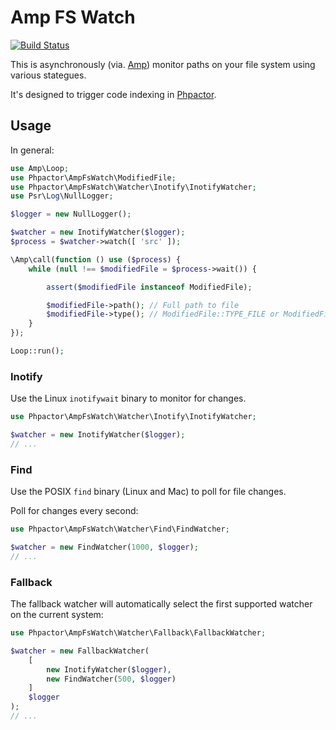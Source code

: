 Amp FS Watch
============

[![Build Status](https://travis-ci.org/phpactor/amp-fswatch.svg?branch=master)](https://travis-ci.org/phpactor/amp-fswatch)

This is asynchronously (via. [Amp](https://amphp.org/)) monitor paths on your
file system using various stategues.

It's designed to trigger code indexing in
[Phpactor](https://github.com/phpactor/phpactor).

Usage
-----

In general:

```php
use Amp\Loop;
use Phpactor\AmpFsWatch\ModifiedFile;
use Phpactor\AmpFsWatch\Watcher\Inotify\InotifyWatcher;
use Psr\Log\NullLogger;

$logger = new NullLogger();

$watcher = new InotifyWatcher($logger);
$process = $watcher->watch([ 'src' ]);

\Amp\call(function () use ($process) {
    while (null !== $modifiedFile = $process->wait()) {

        assert($modifiedFile instanceof ModifiedFile);

        $modifiedFile->path(); // Full path to file
        $modifiedFile->type(); // ModifiedFile::TYPE_FILE or ModifiedFile::TYPE_FOLDER
    }
});

Loop::run();
```

### Inotify

Use the Linux `inotifywait` binary to monitor for changes.

```php
use Phpactor\AmpFsWatch\Watcher\Inotify\InotifyWatcher;

$watcher = new InotifyWatcher($logger);
// ...
```

### Find

Use the POSIX `find` binary (Linux and Mac) to poll for file changes.

Poll for changes every second:

```php
use Phpactor\AmpFsWatch\Watcher\Find\FindWatcher;

$watcher = new FindWatcher(1000, $logger);
// ...
```
### Fallback

The fallback watcher will automatically select the first supported watcher
on the current system:

```php
use Phpactor\AmpFsWatch\Watcher\Fallback\FallbackWatcher;

$watcher = new FallbackWatcher(
    [
        new InotifyWatcher($logger),
        new FindWatcher(500, $logger)
    ]
    $logger
);
// ...
```
